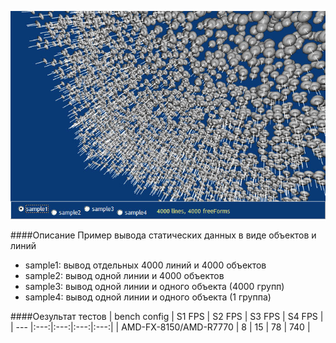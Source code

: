 ![prev](https://github.com/glasm/samples/blob/master/GLScene/Bench/ObjLines/prev.jpg)

####Описание
Пример вывода статических данных в виде объектов и линий
  
+ sample1: вывод отдельных 4000 линий и 4000 объектов
+ sample2: вывод одной линии и 4000 объектов
+ sample3: вывод одной линии и одного объекта (4000 групп)
+ sample4: вывод одной линии и одного объекта (1 группа)

####Оезультат тестов
| bench config | S1 FPS | S2 FPS | S3 FPS | S4 FPS |
| --- |:---:|:---:|:---:|:---:|
| AMD-FX-8150/AMD-R7770 | 8 | 15 | 78 | 740 |
